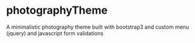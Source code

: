 # photographyTheme
A minimalistic photography theme built with bootstrap3 and custom menu (jquery) and javascript form validations
